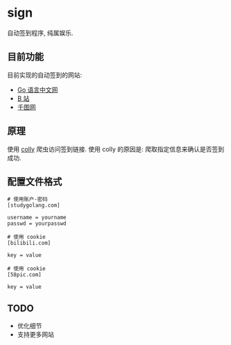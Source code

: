 # sign

自动签到程序, 纯属娱乐.

## 目前功能

目前实现的自动签到的网站:

- [Go 语言中文网](https://studygolang.com/)
- [B 站](https://www.bilibili.com/)
- [千图网](https://www.58pic.com/)

## 原理

使用 [colly](https://github.com/gocolly/colly) 爬虫访问签到链接. 使用 colly 的原因是: 爬取指定信息来确认是否签到成功.

## 配置文件格式

```
# 使用账户-密码
[studygolang.com]

username = yourname
passwd = yourpasswd

# 使用 cookie
[bilibili.com]

key = value

# 使用 cookie
[58pic.com]

key = value
```

## TODO

- 优化细节
- 支持更多网站
